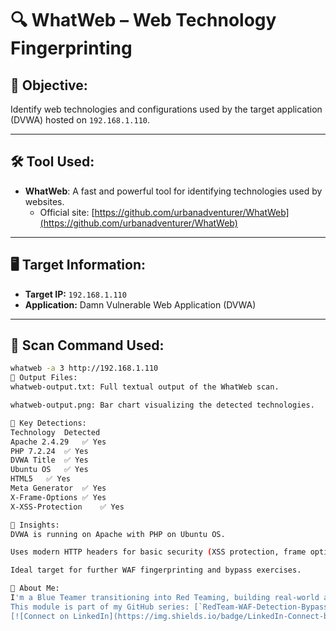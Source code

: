 # 🔍 WhatWeb – Web Technology Fingerprinting

## 🧾 Objective:
Identify web technologies and configurations used by the target application (DVWA) hosted on `192.168.1.110`.

---

## 🛠 Tool Used:
- **WhatWeb**: A fast and powerful tool for identifying technologies used by websites.
  - Official site: [https://github.com/urbanadventurer/WhatWeb](https://github.com/urbanadventurer/WhatWeb)

---

## 🖥️ Target Information:
- **Target IP:** `192.168.1.110`
- **Application:** Damn Vulnerable Web Application (DVWA)

---

## 📄 Scan Command Used:
```bash
whatweb -a 3 http://192.168.1.110
📂 Output Files:
whatweb-output.txt: Full textual output of the WhatWeb scan.

whatweb-output.png: Bar chart visualizing the detected technologies.

🧠 Key Detections:
Technology	Detected
Apache 2.4.29	✅ Yes
PHP 7.2.24	✅ Yes
DVWA Title	✅ Yes
Ubuntu OS	✅ Yes
HTML5	✅ Yes
Meta Generator	✅ Yes
X-Frame-Options	✅ Yes
X-XSS-Protection	✅ Yes

📌 Insights:
DVWA is running on Apache with PHP on Ubuntu OS.

Uses modern HTTP headers for basic security (XSS protection, frame options).

Ideal target for further WAF fingerprinting and bypass exercises.

🙋 About Me:
I'm a Blue Teamer transitioning into Red Teaming, building real-world attack & defense labs.
This module is part of my GitHub series: [`RedTeam-WAF-Detection-Bypass-Lab`](https://github.com/Aditya-sec/RedTeam-WAF-Detection-Bypass-Lab)
[![Connect on LinkedIn](https://img.shields.io/badge/LinkedIn-Connect-blue?logo=linkedin)](https://www.linkedin.com/in/www.linkedin.com/in/aditya-kumar-goswami)



